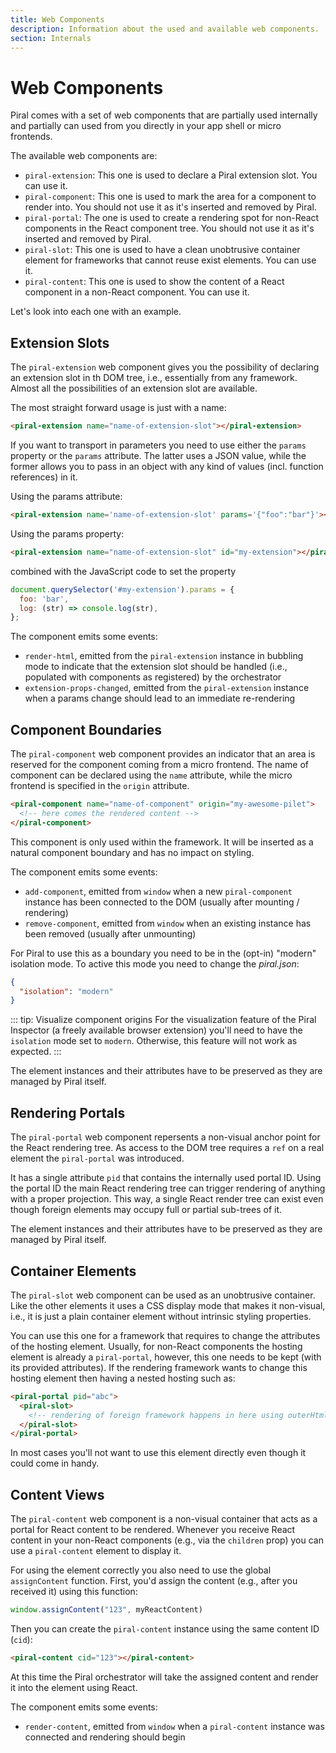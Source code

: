 ```yaml
---
title: Web Components
description: Information about the used and available web components.
section: Internals
---
```


# Web Components

Piral comes with a set of web components that are partially used internally and partially can used from you directly in your app shell or micro frontends.

The available web components are:

- `piral-extension`: This one is used to declare a Piral extension slot. You can use it.
- `piral-component`: This one is used to mark the area for a component to render into. You should not use it as it's inserted and removed by Piral.
- `piral-portal`: The one is used to create a rendering spot for non-React components in the React component tree. You should not use it as it's inserted and removed by Piral.
- `piral-slot`: This one is used to have a clean unobtrusive container element for frameworks that cannot reuse exist elements. You can use it.
- `piral-content`: This one is used to show the content of a React component in a non-React component. You can use it.

Let's look into each one with an example.

## Extension Slots

The `piral-extension` web component gives you the possibility of declaring an extension slot in th DOM tree, i.e., essentially from any framework. Almost all the possibilities of an extension slot are available.

The most straight forward usage is just with a name:

```html
<piral-extension name="name-of-extension-slot"></piral-extension>
```

If you want to transport in parameters you need to use either the `params` property or the `params` attribute. The latter uses a JSON value, while the former allows you to pass in an object with any kind of values (incl. function references) in it.

Using the params attribute:

```html
<piral-extension name='name-of-extension-slot' params='{"foo":"bar"}'></piral-extension>
```

Using the params property:

```html
<piral-extension name="name-of-extension-slot" id="my-extension"></piral-extension>
```

combined with the JavaScript code to set the property

```js
document.querySelector('#my-extension').params = {
  foo: 'bar',
  log: (str) => console.log(str),
};
```

The component emits some events:

- `render-html`, emitted from the `piral-extension` instance in bubbling mode to indicate that the extension slot should be handled (i.e., populated with components as registered) by the orchestrator
- `extension-props-changed`, emitted from the `piral-extension` instance when a params change should lead to an immediate re-rendering

## Component Boundaries

The `piral-component` web component provides an indicator that an area is reserved for the component coming from a micro frontend. The name of component can be declared using the `name` attribute, while the micro frontend is specified in the `origin` attribute.

```html
<piral-component name="name-of-component" origin="my-awesome-pilet">
  <!-- here comes the rendered content -->
</piral-component>
```

This component is only used within the framework. It will be inserted as a natural component boundary and has no impact on styling.

The component emits some events:

- `add-component`, emitted from `window` when a new `piral-component` instance has been connected to the DOM (usually after mounting / rendering)
- `remove-component`, emitted from `window` when an existing instance has been removed (usually after unmounting)

For Piral to use this as a boundary you need to be in the (opt-in) "modern" isolation mode. To active this mode you need to change the *piral.json*:

```json
{
  "isolation": "modern"
}
```

::: tip: Visualize component origins
For the visualization feature of the Piral Inspector (a freely available browser extension) you'll need to have the `isolation` mode set to `modern`. Otherwise, this feature will not work as expected.
:::

The element instances and their attributes have to be preserved as they are managed by Piral itself.

## Rendering Portals

The `piral-portal` web component repersents a non-visual anchor point for the React rendering tree. As access to the DOM tree requires a `ref` on a real element the `piral-portal` was introduced.

It has a single attribute `pid` that contains the internally used portal ID. Using the portal ID the main React rendering tree can trigger rendering of anything with a proper projection. This way, a single React render tree can exist even though foreign elements may occupy full or partial sub-trees of it.

The element instances and their attributes have to be preserved as they are managed by Piral itself.

## Container Elements

The `piral-slot` web component can be used as an unobtrusive container. Like the other elements it uses a CSS display mode that makes it non-visual, i.e., it is just a plain container element without intrinsic styling properties.

You can use this one for a framework that requires to change the attributes of the hosting element. Usually, for non-React components the hosting element is already a `piral-portal`, however, this one needs to be kept (with its provided attributes). If the rendering framework wants to change this hosting element then having a nested hosting such as:

```html
<piral-portal pid="abc">
  <piral-slot>
    <!-- rendering of foreign framework happens in here using outerHtml -->
  </piral-slot>
</piral-portal>
```

In most cases you'll not want to use this element directly even though it could come in handy.

## Content Views

The `piral-content` web component is a non-visual container that acts as a portal for React content to be rendered. Whenever you receive React content in your non-React components (e.g., via the `children` prop) you can use a `piral-content` element to display it.

For using the element correctly you also need to use the global `assignContent` function. First, you'd assign the content (e.g., after you received it) using this function:

```js
window.assignContent("123", myReactContent)
```

Then you can create the `piral-content` instance using the same content ID (`cid`):


```html
<piral-content cid="123"></piral-content>
```

At this time the Piral orchestrator will take the assigned content and render it into the element using React.

The component emits some events:

- `render-content`, emitted from `window` when a `piral-content` instance was connected and rendering should begin
